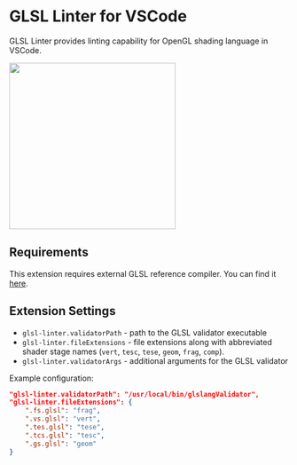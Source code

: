 # GLSL Linter for VSCode

GLSL Linter provides linting capability for OpenGL shading language in VSCode.

<img src=https://i.imgur.com/CRejU4V.png height=300px>

## Requirements

This extension requires external GLSL reference compiler. You can find it [here](https://www.khronos.org/opengles/sdk/tools/Reference-Compiler/).

## Extension Settings
 * `glsl-linter.validatorPath` - path to the GLSL validator executable
 * `glsl-linter.fileExtensions` - file extensions along with abbreviated shader stage names (`vert`, `tesc`, `tese`, `geom`, `frag`, `comp`).
 * `glsl-linter.validatorArgs` - additional arguments for the GLSL validator

Example configuration:
```json
"glsl-linter.validatorPath": "/usr/local/bin/glslangValidator",
"glsl-linter.fileExtensions": {
	".fs.glsl": "frag",
	".vs.glsl": "vert",
	".tes.glsl": "tese",
	".tcs.glsl": "tesc",
	".gs.glsl": "geom"
}
```